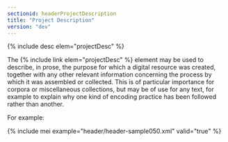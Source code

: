```yaml
---
sectionid: headerProjectDescription
title: "Project Description"
version: "dev"
---
```




{% include desc elem="projectDesc" %}




The {% include link elem="projectDesc" %} element may be used to describe, in prose, the
purpose for which a digital resource was created, together with any other relevant
information concerning the process by which it was assembled or collected. This is
of
particular importance for corpora or miscellaneous collections, but may be of use
for any
text, for example to explain why one kind of encoding practice has been followed rather
than
another.

For example:

{% include mei example="header/header-sample050.xml" valid="true" %}
